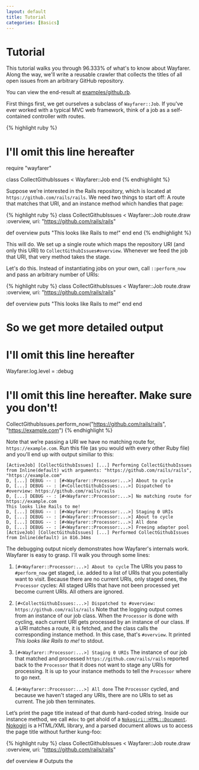 ```yaml
---
layout: default
title: Tutorial
categories: [Basics]
---
```


# Tutorial
This tutorial walks you through 96.333% of what's to know about Wayfarer. Along the way, we'll write a reusable crawler that collects the titles of all open issues from an arbitrary GitHub repository.

You can view the end-result at [examples/github.rb]().

First things first, we get ourselves a subclass of `Wayfarer::Job`. If you've ever worked with a typical MVC web framework, think of a job as a self-contained controller with routes.

{% highlight ruby %}
# I'll omit this line hereafter
require "wayfarer"

class CollectGithubIssues < Wayfarer::Job
end
{% endhighlight %}

Suppose we’re interested in the Rails repository, which is located at `https://github.com/rails/rails`. We need two things to start off: A route that matches that URI, and an instance method which handles that page:

{% highlight ruby %}
class CollectGithubIssues < Wayfarer::Job
  route.draw :overview, uri: "https://github.com/rails/rails"

  def overview
    puts "This looks like Rails to me!"
  end
end
{% endhighlight %}

This will do. We set up a single route which maps the repository URI (and only this URI) to `CollectGithubIssues#overview`. Whenever we feed the job that URI, that very method takes the stage.

Let's do this. Instead of instantiating jobs on your own, call `::perform_now` and pass an arbitrary number of URIs:

{% highlight ruby %}
class CollectGithubIssues < Wayfarer::Job
  route.draw :overview, uri: "https://github.com/rails/rails"

  def overview
    puts "This looks like Rails to me!"
  end
end

# So we get more detailed output
# I'll omit this line hereafter
Wayfarer.log.level = :debug

# I'll omit this line hereafter. Make sure you don't!
CollectGithubIssues.perform_now("https://github.com/rails/rails", "https://example.com")
{% endhighlight %}

Note that we’re passing a URI we have no matching route for, `https://example.com`. Run this file (as you would with every other Ruby file) and you'll end up with output similiar to this:

```
[ActiveJob] [CollectGithubIssues] [...] Performing CollectGithubIssues from Inline(default) with arguments: "https://github.com/rails/rails", "https://example.com"
D, [...] DEBUG -- : [#<Wayfarer::Processor:...>] About to cycle
D, [...] DEBUG -- : [#<CollectGithubIssues:...>] Dispatched to #overview: https://github.com/rails/rails
D, [...] DEBUG -- : [#<Wayfarer::Processor:...>] No matching route for https://example.com
This looks like Rails to me!
D, [...] DEBUG -- : [#<Wayfarer::Processor:...>] Staging 0 URIs
D, [...] DEBUG -- : [#<Wayfarer::Processor:...>] About to cycle
D, [...] DEBUG -- : [#<Wayfarer::Processor:...>] All done
D, [...] DEBUG -- : [#<Wayfarer::Processor:...>] Freeing adapter pool
[ActiveJob] [CollectGithubIssues] [...] Performed CollectGithubIssues from Inline(default) in 816.34ms
```

The debugging output nicely demonstrates how Wayfarer's internals work. Wayfarer is easy to grasp. I'll walk you through some lines:

1. `[#<Wayfarer::Processor:...>] About to cycle`
The URIs you pass to `#perform_now` get staged, i.e. added to a list of URIs that you potentially want to visit. Because there are no current URIs, only staged ones, the `Processor` cycles: All staged URIs that have not been processed yet become current URIs. All others are ignored.
2. `[#<CollectGithubIssues:...>] Dispatched to #overview: https://github.com/rails/rails`
Note that the logging output comes from an instance of our job class. When the `Processor` is done with cycling, each current URI gets processed by an instance of our class. If a URI matches a route, it is fetched, and the class calls the corresponding instance method. In this case, that's `#overview`. It  printed _This looks like Rails to me!_ to stdout.

3. `[#<Wayfarer::Processor:...>] Staging 0 URIs`
The instance of our job that matched and processed `https://github.com/rails/rails` reported back to the `Processor` that it does not want to stage any URIs for processing. It is up to your instance methods to tell the `Processor` where to go next.

4. `[#<Wayfarer::Processor:...>] All done`
The `Processor` cycled, and because we haven't staged any URIs, there are no URIs to set as current. The job then terminates.

Let’s print the page title instead of that dumb hard-coded string. Inside our instance method, we call `#doc` to get ahold of a [`Nokogiri::HTML::Document`](http://www.rubydoc.info/github/sparklemotion/nokogiri/Nokogiri/HTML/Document). [Nokogiri]() is a HTML/XML library, and a parsed document allows us to access the page title without further kung-foo:

{% highlight ruby %}
class CollectGithubIssues < Wayfarer::Job
  route.draw :overview, uri: "https://github.com/rails/rails"

  def overview
    # Outputs the <title> attribute value
    puts doc.title
  end
end
{% endhighlight %}

Wayfarer does not attempt to do black magic on top of Nokogiri. When it comes to extracting specific data from pages, you’re mostly on your own. There are helpers (see [Finders]()) for finding links, CSS/JavaScript files and images. But figuring out what HTML elements you're interested in is still up to you. Wayfarer will happily parse JSON, too. You'll get a `Hash` returned by `#doc` instead of a parsed Nokogiri document instead.

Rails’ issues are located at `https://github.com/rails/rails/issues`. We need a new route and a new instance method to handle the issue listing. By calling `#stage` and passing in an arbitrary number of URIs, we can stage URIs for processing. Note that just because a URI gets staged does not mean it will be fetched—a matching route is required for every URI. Also, Wayfarer will by default ensure that no URI gets processed twice. This can be turned off, though (see [Configuration]()).

{% highlight ruby %}
class CollectGithubIssues < Wayfarer::Job
  routes do
    draw :overview,      uri: "https://github.com/rails/rails"
    draw :issue_listing, uri: "https://github.com/rails/rails/issues"
  end

  def overview
    # This is where we want to head at
    stage "https://github.com/rails/rails/issues"
  end

  def issue_listing
    # We've arrived at the issue listing!
    puts "Rails got some issues."
  end
end
{% endhighlight %}

What we have so far works fine for the Rails repository, but not for others, because the URIs are hardcoded. That's a real pity, because there are more than 10 million repositories on GitHub. Surely we can do better! Instead of using a URI rule, we switch to a host and path rule.

A host rule narrows down the host portion of a URI, and a path rule … well, it narrows down the path. Instead of hard-coding the path, we can use pattern matching and have interesting parts of the path extracted for us:

{% highlight ruby %}
class CollectGithubIssues < Wayfarer::Job
  routes do
    # Both routes match only if
    # (1) The host is github.com and
    # (2) The path is as specified
    draw :overview,      host: "github.com", path: "/:user/:repo"
    draw :issue_listing, host: "github.com", path: "/:user/:repo/issues"
  end

  def overview
    stage "https://github.com/rails/rails/issues"
  end

  def issue_listing
    # Prints 'rails belongs to rails'. Who would've guessed
    puts "#{params['repo']} belongs to #{params['user']}"
  end
end
{% endhighlight %}

Note that the issue listing's URI is still hard-coded. Usually, when doing web scraping, there are two possibilities you identify URIs on a page that you want to crawl:

1. You can construct the next URI from the current URI.
2. The link you're interested in is contained in the response, e.g. in a `<a>` tag's `href` property.

For the first case, say we're on `https://github.com/:user/:repo` and want to go to `https://github.com/:user/:repo/issues`. All that separates both URIs is the last path segment, and you can simply append it at runtime:

{% highlight ruby %}
class CollectGithubIssues < Wayfarer::Job
  # ...

  def overview
    stage page.uri << "/issues"
  end

  # ...
end
{% endhighlight %}

`#page` returns a [`Page` object](), the general representation of a retrieved page. It gives you access to the origin URI, the response headers, the status code and the raw response body and more.

The second case is where Wayfarer's routing really shines. You know that the path structure is `/:user/:repo/issues` and that there's a link somewhere on the repository's frontpage that links to there. In order to iterate quickly, you can stage all links of the current page, and have your routes ensure that only the interesting ones get processed.

{% highlight ruby %}
class CollectGithubIssues < Wayfarer::Job
  # ...

  def overview
    stage page.links
  end

  # ...
end
{% endhighlight %}

`Page#links` returns all links of the current site. But staging all links brings overhead with it, and you'll want to narrow down the links you stage, especially when you're crawling large page structures. `Page#links` lets you narrow down the links you want to stage by passing in an arbitrary number of CSS selectors. For clarity, let's give the interesting link its own private helper method:

{% highlight ruby %}
class CollectGithubIssues < Wayfarer::Job
  routes do
    draw :overview,      host: "github.com", path: "/:user/:repo"
    draw :issue_listing, host: "github.com", path: "/:user/:repo/issues"
  end

  def overview
    stage issue_listing_uri
  end

  def issue_listing
    puts "#{params['repo']} belongs to #{params['user']}"
  end

  private

  def issue_listing_uri
    page.links ".reponav-item"
  end
end
{% endhighlight %}

URIs never get dispatched to private instance methods.

We're prepared to go for the individual issues now. We add a new instance method, `#issue`, and route to it with a host and path rule. Links to an issue have the class `.issue-title-link`, so we can apply the same technique as above:

{% highlight ruby %}
class CollectGithubIssues < Wayfarer::Job
  routes do
    draw :overview,      host: "github.com", path: "/:user/:repo"
    draw :issue_listing, host: "github.com", path: "/:user/:repo/issues"
    draw :issue,         host: "github.com", path: "/:user/:repo/issues/:id"
  end

  def overview
    stage issue_listing_uri
  end

  def issue_listing
    stage issue_uris
  end

  def issue
    puts "Now that's an issue!"
  end

  private

  def issue_listing_uri
    page.links ".reponav-item"
  end

  def issue_uris
    page.links ".Box-row-link"
  end
end

CollectGithubIssues.perform_now("https://github.com/rails/rails")
{% endhighlight %}

Nothing new here. What’s left is paginating through all issue listings:

{% highlight ruby %}
class CollectGithubIssues < Wayfarer::Job
  routes do
    draw :overview,      host: "github.com", path: "/:user/:repo"
    draw :issue_listing, host: "github.com", path: "/:user/:repo/issues"
    draw :issue,         host: "github.com", path: "/:user/:repo/issues/:id"
  end

  def overview
    stage issue_listing_uri
  end

  def issue_listing
    stage issue_uris, next_issue_listing_uri
  end

  def issue
    puts "I'm issue No. #{params['id']}"
  end

  private

  def issue_listing_uri
    page.links ".reponav-item"
  end

  def issue_uris
    page.links ".Box-row-link"
  end

  def next_issue_listing_uri
    page.links ".next_page"
  end
end

CollectGithubIssues.perform_now("https://github.com/rails/rails")
{% endhighlight %}

By default, all this work happens within a single thread. Let's bump up the number of threads to 16:

{% highlight ruby %}
class CollectGithubIssues < Wayfarer::Job
  config.connection_count = 16

  # ...
end
{% endhighlight %}

While we're at it, why not collect all these issues, instead of writing them to stdout immediately? We'll use a Hash and store the page titles keyed by the issue's ID:

{% highlight ruby %}
class CollectGithubIssues < Wayfarer::Job
  routes do
    draw :overview,      host: "github.com", path: "/:user/:repo"
    draw :issue_listing, host: "github.com", path: "/:user/:repo/issues"
    draw :issue,         host: "github.com", path: "/:user/:repo/issues/:id"
  end

  # Locals are accessible from your instance methods
  let(:issues) { {} }

  def overview
    stage issue_listing_uri
  end

  def issue_listing
    stage issue_uris
    stage next_issue_listing_uri
  end

  def issue
    issues[params["id"]] = doc.title
  end

  private

  def issue_listing_uri
    page.links ".reponav-item"
  end

  def issue_uris
    page.links ".Box-row-link"
  end

  def next_issue_listing_uri
    page.links ".next_page"
  end
end

CollectGithubIssues.perform_now("https://github.com/rails/rails")
{% endhighlight %}

You might recognize `::let` from RSpec but here it has completely different semantics: No lazy evaluation; the block you pass in is evaluated instantaneously.

There's a twist to `::let`, though. We just bumped the number of threads to 16. Ruby's Hashes are not thread-safe. That's why `::let` replaces both Hashes and Arrays with [thread-safe replacements](https://github.com/ruby-concurrency/thread_safe) behind the scenes for you.

Now we're collecting issue titles, but we haven't had the chance to do anything with them: After no URIs are left to process, the job terminates. We can use the `::after_crawl` callback to do something useful with locals:

{% highlight ruby %}
class CollectGithubIssues < Wayfarer::Job
  routes do
    draw :overview,      host: "github.com", path: "/:user/:repo"
    draw :issue_listing, host: "github.com", path: "/:user/:repo/issues"
    draw :issue,         host: "github.com", path: "/:user/:repo/issues/:id"
  end

  let(:issues) { {} }

  after_crawl do
    issues.each do |(id, title)|
      puts "#{id} -- #{title}"
    end
  end

  def overview
    stage issue_listing_uri
  end

  def issue_listing
    stage issue_uris
    stage next_issue_listing_uri
  end

  def issue
    issues[params["id"]] = doc.title
  end

  private

  def issue_listing_uri
    page.links ".reponav-item"
  end

  def issue_uris
    page.links ".Box-row-link"
  end

  def next_issue_listing_uri
    page.links ".next_page"
  end
end

CollectGithubIssues.perform_now("https://github.com/rails/rails")
{% endhighlight %}

There's also `::before_crawl`. Both callbacks fire on the main thread.
